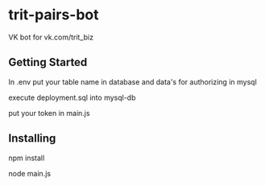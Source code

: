 # trit-pairs-bot

VK bot for vk.com/trit_biz

## Getting Started

In .env put your table name in database and data's for authorizing in mysql

execute deployment.sql into mysql-db

put your token in main.js

## Installing

npm install

node main.js